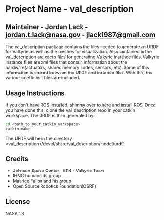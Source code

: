# Project Name - val_description
## Maintainer - Jordan Lack - jordan.t.lack@nasa.gov - jlack1987@gmail.com

The val_description package contains the files needed to generate an URDF for Valkyrie as well as the meshes for visualization. Also contained in the val_description are xacro files for generating Valkyrie instance files. Valkyrie instance files are xml files that contain information about the hardware(actuators, shared memory nodes, sensors, etc). Some of this information is shared between the URDF and instance files. With this, the various coefficient files are included.

## Usage Instructions
If you don't have ROS installed, shimmy over to [here](http://wiki.ros.org/indigo/Installation/Ubuntu) and install ROS. Once you have done this, clone the val_description repo in your catkin workspace. The URDF is then generated by:
```bash
cd <path_to_your_catkin_workspace> 
catkin_make
```
The URDF will be in the directory <val_description>/devel/share/val_description/model/urdf/

## Credits
- Johnson Space Center - ER4 - Valkyrie Team
- IHMC humanoids group
- Maurice Fallon and his group
- Open Source Robotics Foundation(OSRF)

## License
NASA 1.3